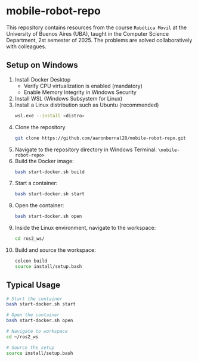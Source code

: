 # mobile-robot-repo

This repository contains resources from the course `Robótica Móvil` at the University of Buenos Aires (UBA), taught in the Computer Science Department, 2st semester of 2025. The problems are solved collaboratively with colleagues.

## Setup on Windows

1. Install Docker Desktop
    - Verify CPU virtualization is enabled (mandatory)
    - Enable Memory Integrity in Windows Security
2. Install WSL (Windows Subsystem for Linux)
3. Install a Linux distribution such as Ubuntu (recommended)
    ```bash
    wsl.exe --install <distro>
    ```
4. Clone the repository
    ```bash
    git clone https://github.com/aaronbernal28/mobile-robot-repo.git
    ```
5. Navigate to the repository directory in Windows Terminal: ```\mobile-robot-repo>```
6. Build the Docker image:
    ```bash
    bash start-docker.sh build
    ```
7. Start a container:
    ```bash
    bash start-docker.sh start
    ```
8. Open the container:
    ```bash
    bash start-docker.sh open
    ```
9. Inside the Linux environment, navigate to the workspace:
    ```bash
    cd ros2_ws/
    ```
10. Build and source the workspace:
     ```bash
     colcon build
     source install/setup.bash
     ```

## Typical Usage

```bash
# Start the container
bash start-docker.sh start

# Open the container
bash start-docker.sh open

# Navigate to workspace
cd ~/ros2_ws

# Source the setup
source install/setup.bash
```
